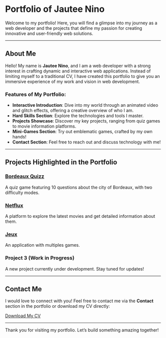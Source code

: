 # Portfolio of Jautee Nino

Welcome to my portfolio! Here, you will find a glimpse into my journey as a web developer and the projects that define my passion for creating innovative and user-friendly web solutions.

---

## About Me

Hello! My name is **Jautee Nino**, and I am a web developer with a strong interest in crafting dynamic and interactive web applications. Instead of limiting myself to a traditional CV, I have created this portfolio to give you an immersive experience of my work and vision in web development.

### Features of My Portfolio:
- **Interactive Introduction**: Dive into my world through an animated video and glitch effects, offering a creative overview of who I am.
- **Hard Skills Section**: Explore the technologies and tools I master.
- **Projects Showcase**: Discover my key projects, ranging from quiz games to movie information platforms.
- **Mini-Games Section**: Try out emblematic games, crafted by my own hands!
- **Contact Section**: Feel free to reach out and discuss technology with me!

---

## Projects Highlighted in the Portfolio

### [Bordeaux Quizz](https://github.com/jautee/bordeauxquizz)
A quiz game featuring 10 questions about the city of Bordeaux, with two difficulty modes.

### [Netflux](https://github.com/jautee/netflux)
A platform to explore the latest movies and get detailed information about them.

### [Jeux](https://github.com/jautee/jeux)
An application with multiples games.

### **Project 3** (Work in Progress)
A new project currently under development. Stay tuned for updates!

---


## Contact Me

I would love to connect with you! Feel free to contact me via the **Contact** section in the portfolio or download my CV directly:

[Download My CV](src/assets/images/CV%20Jautee%20Nino%20FR.pdf)

---

Thank you for visiting my portfolio. Let’s build something amazing together!


